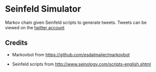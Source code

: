 # Seinfeld Simulator

Markov chain given Seinfeld scripts to generate tweets.  Tweets can be viewed on the [twitter account](https://twitter.com/seinfeldsim)

## Credits
* Markovbot from https://github.com/esdalmaijer/markovbot

* Seinfeld scripts from http://www.seinology.com/scripts-english.shtml
